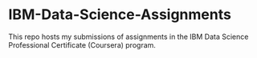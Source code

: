 # IBM-Data-Science-Assignments
This repo hosts my submissions of assignments in the IBM Data Science Professional Certificate (Coursera) program.
